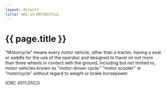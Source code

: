 ```yaml
---
layout: default 
title: 402.19 MOTORCYCLE.
---
```


{{ page.title }}
================

"Motorcycle" means every motor vehicle, other than a tractor, having a
seat or saddle for the use of the operator and designed to travel on not
more than three wheels in contact with the ground, including but not
limited to, motor vehicles known as "motor-driven cycle," "motor
scooter" or "motorcycle" without regard to weight or brake horsepower.

(ORC 4511.01(C))
